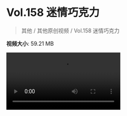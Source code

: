 # Vol.158 迷情巧克力

> 其他 / 其他原创视频 / Vol.158 迷情巧克力

**视频大小**: 59.21 MB

<div class="video"><video src="https://file.hsyhx.top/archive/混乱博物馆/Vol/158.mp4" controls preload>🤔 您的浏览器不支持 video 标签</video></div>